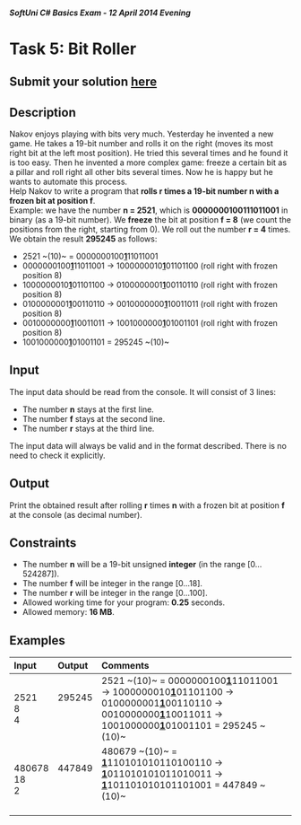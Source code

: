 ﻿#### _SoftUni C# Basics Exam - 12 April 2014 Evening_

# Task 5: Bit Roller

## Submit your solution [here](https://judge.softuni.bg/Contests/Practice/Index/7#4)

## Description   

Nakov enjoys playing with bits very much. Yesterday he invented a new game. He takes a 19-bit number and rolls it on the right (moves its most right bit at the left most position). He tried this several times and he found it is too easy. Then he invented a more complex game: freeze a certain bit as a pillar and roll right all other bits several times. Now he is happy but he wants to automate this process.  
Help Nakov to write a program that **rolls r times a 19-bit number n with a frozen bit at position f**.  
Example: we have the number **n = 2521**, which is **0000000100111011001** in binary (as a 19-bit number). We **freeze** the bit at position **f = 8** (we count the positions from the right, starting from 0). We roll out the number **r = 4** times. We obtain the result **295245** as follows:  

- 2521 ~(10)~ = 0000000100<ins>**1**</ins>11011001
- 0000000100<ins>**1**</ins>11011001 → 1000000010<ins>**1**</ins>01101100 (roll right with frozen position 8)
- 1000000010<ins>**1**</ins>01101100 → 0100000001<ins>**1**</ins>00110110 (roll right with frozen position 8)
- 0100000001<ins>**1**</ins>00110110 → 0010000000<ins>**1**</ins>10011011 (roll right with frozen position 8)
- 0010000000<ins>**1**</ins>10011011 → 1001000000<ins>**1**</ins>01001101 (roll right with frozen position 8)  
- 1001000000<ins>**1**</ins>01001101 = 295245 ~(10)~   

## Input  

The input data should be read from the console. It will consist of 3 lines:
- The number **n** stays at the first line.  
- The number **f** stays at the second line.  
- The number **r** stays at the third line.  

The input data will always be valid and in the format described. There is no need to check it explicitly.

## Output

Print the obtained result after rolling **r** times **n** with a frozen bit at position **f** at the console (as decimal number).

## Constraints

- The number **n** will be a 19-bit unsigned **integer** (in the range [0…524287]).
- The number **f** will be integer in the range [0…18].
- The number **r** will be integer in the range [0…100].
- Allowed working time for your program: **0.25** seconds.
- Allowed memory: **16 MB**.
  

## Examples

|Input|Output|Comments|
|:-------------|:--------------|:--------------|
|2521<br/>8<br/>4|295245<br/><br/><br/>|2521 ~(10)~ = 0000000100<ins>**1**</ins>11011001 → 1000000010<ins>**1**</ins>01101100 → 0100000001<ins>**1**</ins>00110110 → 0010000000<ins>**1**</ins>10011011 → 1001000000<ins>**1**</ins>01001101 = 295245 ~(10)~|
|480678<br/>18<br/>2|447849<br/><br/><br/>|480679 ~(10)~ = <ins>**1**</ins>110101010110100110 → <ins>**1**</ins>011010101011010011 → <ins>**1**</ins>101101010101101001 = 447849 ~(10)~<br/><br/>|


